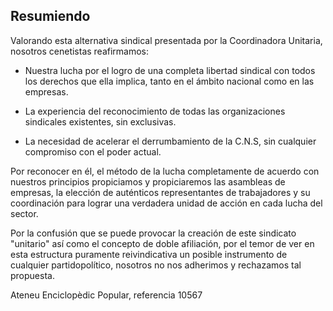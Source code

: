 ## Resumiendo

Valorando esta alternativa sindical presentada por la Coordinadora
Unitaria, nosotros cenetistas reafirmamos:

-   Nuestra lucha por el logro de una completa libertad sindical con
    todos los derechos que ella implica, tanto en el ámbito nacional
    como en las empresas.

-   La experiencia del reconocimiento de todas las organizaciones
    sindicales existentes, sin exclusivas.

-   La necesidad de acelerar el derrumbamiento de la C.N.S, sin
    cualquier compromiso con el poder actual.

Por reconocer en él, el método de la lucha completamente de acuerdo con
nuestros principios propiciamos y propiciaremos las asambleas de
empresas, la elección de auténticos representantes de trabajadores y su
coordinación para lograr una verdadera unidad de acción en cada lucha
del sector.

Por la confusión que se puede provocar la creación de este sindicato
"unitario" así como el concepto de doble afiliación, por el temor de ver
en esta estructura puramente reivindicativa un posible instrumento de
cualquier partidopolítico, nosotros no nos adherimos y rechazamos tal
propuesta.

Ateneu Enciclopèdic Popular, referencia 10567


